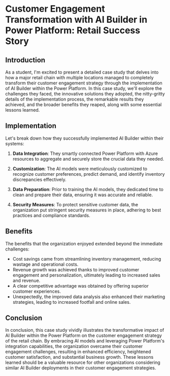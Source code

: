 # Customer Engagement Transformation with AI Builder in Power Platform: Retail Success Story

## Introduction
As a student, I'm excited to present a detailed case study that delves into how a major retail chain with multiple locations managed to completely transform their customer engagement strategy through the implementation of AI Builder within the Power Platform. In this case study, we'll explore the challenges they faced, the innovative solutions they adopted, the nitty-gritty details of the implementation process, the remarkable results they achieved, and the broader benefits they reaped, along with some essential lessons learned.

## Implementation
Let's break down how they successfully implemented AI Builder within their systems:

1. **Data Integration**: They smartly connected Power Platform with Azure resources to aggregate and securely store the crucial data they needed.

2. **Customization**: The AI models were meticulously customized to recognize customer preferences, predict demand, and identify inventory discrepancies effectively.

3. **Data Preparation**: Prior to training the AI models, they dedicated time to clean and prepare their data, ensuring it was accurate and reliable.

4. **Security Measures**: To protect sensitive customer data, the organization put stringent security measures in place, adhering to best practices and compliance standards.

## Benefits
The benefits that the organization enjoyed extended beyond the immediate challenges:

- Cost savings came from streamlining inventory management, reducing wastage and operational costs.
- Revenue growth was achieved thanks to improved customer engagement and personalization, ultimately leading to increased sales and revenue.
- A clear competitive advantage was obtained by offering superior customer experiences.
- Unexpectedly, the improved data analysis also enhanced their marketing strategies, leading to increased footfall and online sales.

## Conclusion
In conclusion, this case study vividly illustrates the transformative impact of AI Builder within the Power Platform on the customer engagement strategy of the retail chain. By embracing AI models and leveraging Power Platform's integration capabilities, the organization overcame their customer engagement challenges, resulting in enhanced efficiency, heightened customer satisfaction, and substantial business growth. These lessons learned should be a valuable resource for other organizations considering similar AI Builder deployments in their customer engagement strategies.
